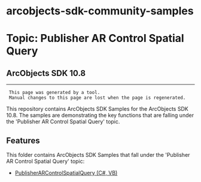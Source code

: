 # arcobjects-sdk-community-samples 
# Topic: Publisher AR Control Spatial Query
## ArcObjects SDK 10.8  

----------
     This page was generated by a tool.
     Manual changes to this page are lost when the page is regenerated.

This repository contains ArcObjects SDK Samples for the ArcObjects SDK 10.8.  The samples are demonstrating the key functions that are falling under the 'Publisher AR Control Spatial Query' topic.  


## Features

This folder contains ArcObjects SDK Samples that fall under the 'Publisher AR Control Spatial Query' topic:

* [PublisherARControlSpatialQuery (C#, VB)](../../../../tree/master/Net/PublisherARControlSpatialQuery/)  


